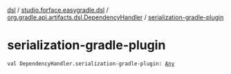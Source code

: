 [dsl](../../index.md) / [studio.forface.easygradle.dsl](../index.md) / [org.gradle.api.artifacts.dsl.DependencyHandler](index.md) / [serialization-gradle-plugin](./serialization-gradle-plugin.md)

# serialization-gradle-plugin

`val DependencyHandler.serialization-gradle-plugin: `[`Any`](https://kotlinlang.org/api/latest/jvm/stdlib/kotlin/-any/index.html)